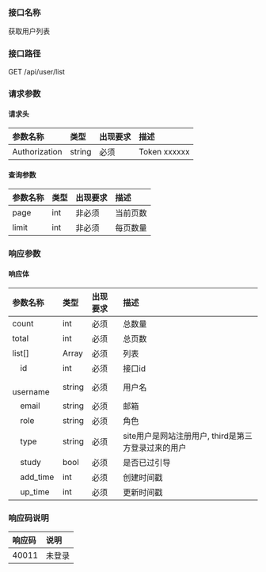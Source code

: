 ### 接口名称
获取用户列表

### 接口路径
GET /api/user/list

### 请求参数

#### 请求头

参数名称      | 类型   | 出现要求 | 描述
:-------------|:-------|:-------|:------------
Authorization | string | 必须     | Token xxxxxx

#### 查询参数

参数名称 | 类型 | 出现要求 | 描述
:--------|:-----|:------|:----
page     | int  | 非必须   | 当前页数
limit    | int  | 非必须   | 每页数量

### 响应参数

#### 响应体

参数名称       | 类型   | 出现要求 | 描述
:--------------|:-------|:-------|:-------------------------------
count          | int    | 必须     | 总数量
total          | int    | 必须     | 总页数
list[]         | Array  | 必须     | 列表
&emsp;id      | int    | 必须     | 接口id
&emsp;username | string | 必须     | 用户名
&emsp;email    | string | 必须     | 邮箱
&emsp;role     | string | 必须     | 角色
&emsp;type     | string | 必须     | site用户是网站注册用户, third是第三方登录过来的用户
&emsp;study    | bool   | 必须     | 是否已过引导
&emsp;add_time | int    | 必须     | 创建时间戳
&emsp;up_time  | int    | 必须     | 更新时间戳

### 响应码说明

响应码 | 说明
:------|:---------
40011  | 未登录